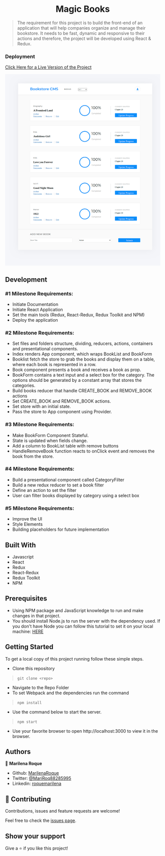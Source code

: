 <h1 align="center"> Magic Books </h1>


> The requirement for this project is to build the front-end of an application that will help companies organize and manage their bookstore. It needs to be fast, dynamic and responsive to their actions and therefore, the project will be developed using React & Redux.

### Deployment

[Click Here for a Live Version of the Project](https://booksmagic.herokuapp.com/)


![Screenshot](./public/screenshotapp.png)

## Development

### #1 Milestone Requirements:
 - Initiate Documentation
 - Initiate React Application
 - Set the main tools (Redux, React-Redux, Redux Toolkit and NPM)
 - Deploy the application

### #2 Milestone Requirements:

 - Set files and folders structure, dividing, reducers, actions, containers and presentational components.
 - Index renders App component, which wraps BookList and BookForm
 - Booklist fetch the store to grab the books and display them on a table, where each book is represented in a row.
 - Book component presents a book and receives a book as prop.
 - BookForm contains a text input and a select box for the category. The options should be generated by a constant array that stores the categories.
 - Build books reducer that handle CREATE_BOOK and REMOVE_BOOK actions
 - Set CREATE_BOOK and REMOVE_BOOK actions.
 - Set store with an initial state.
 - Pass the store to App component using Provider.

### #3 Milestone Requirements:

 - Make BookForm Component Stateful.
 - State is updated when fields change.
 - Add a column to BookList table with remove buttons
 - HandleRemoveBook function reacts to onClick event and removes the book from the store.

 ### #4 Milestone Requirements:

  - Build a presentational component called CategoryFilter
  - Build a new redux reducer to set a book filter
  - Define an action to set the filter
  - User can filter books displayed by category using a select box

### #5 Milestone Requirements:

  - Improve the UI
  - Style Elements
  - Building placeholders for future implementation


## Built With

- Javascript
- React
- Redux
- React-Redux
- Redux Toolkit
- NPM


## Prerequisites

- Using NPM package and JavaScript knowledge to run and make changes in that project.
- You should install Node.js to run the server with the dependency used. If you don't have Node you can follow this tutorial to set it on your local machine: [HERE](https://www.w3schools.com/nodejs/default.asp)


## Getting Started

To get a local copy of this project running follow these simple steps.

- Clone this repository
 > `git clone <repo>`
- Navigate to the Repo Folder
- To set Webpack and the dependencies run the command
> `npm install`
- Use the command below to start the server. 
> `npm start`
- Use your favorite browser to open http://localhost:3000 to view it in the browser.


## Authors

👤 **Marilena Roque**

- Github: [MarilenaRoque](https://github.com/MarilenaRoque)
- Twitter: [@MariRoq88285995](https://twitter.com/MariRoq88285995)
- Linkedin: [roquemarilena](https://www.linkedin.com/in/roquemarilena/)


## 🤝 Contributing

Contributions, issues and feature requests are welcome!

Feel free to check the [issues page](issues/).


## Show your support

Give a ⭐️ if you like this project!